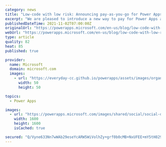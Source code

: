 ```yaml
---
category: news
title: "Low-code with low risk: Announcing pay-as-you-go for Power Apps (Public Preview)"
excerpt: "We are pleased to introduce a new way to pay for Power Apps and related Power Platform services which is designed to provide you with more flexible options to meet a variety of scenarios."
publishedDateTime: 2021-11-02T07:00:00Z
originalUrl: "https://powerapps.microsoft.com/en-us/blog/low-code-with-low-risk-announcing-pay-as-you-go-for-power-apps-public-preview/"
webUrl: "https://powerapps.microsoft.com/en-us/blog/low-code-with-low-risk-announcing-pay-as-you-go-for-power-apps-public-preview/"
type: article
quality: 82
heat: 85
published: true

provider:
  name: Microsoft
  domain: microsoft.com
  images:
    - url: "https://everyday-cc.github.io/powerapps/assets/images/organizations/microsoft.com-50x50.jpg"
      width: 50
      height: 50

topics:
  - Power Apps

images:
  - url: "https://powerapps.microsoft.com/images/shared/social/social-default-image.png"
    width: 1600
    height: 1600
    isCached: true

secured: "Q/Vyne633Nn7wWAb29eseYcARW5WiVolhZy+grf0b0cMB+NxUFEE+mY5tH829jwv+xMbRhfLv1sEqMYoXhAlqRLvE0oUKrWgIqJbDvoG7Vb2gxJAZr12IdPTOxf0QygTJC59spzmu4hxuU+kBObOAs2Bkg4ByJHfZ+sFDCdEFIJkv7TdOj0dclP6DwVjEbET/EqigwBV96kOPUWfnBMdUKO40XRr0WCRnLLKtk/LgCT05K8DgjOhM5iztr1cw95sEP1+8AjFddfrbG/SZeazDCDf1OtDWFRVSkNeq1kxgPs68X2uzdpMm8kpceUqszNYU6AKTg0ksGrvE3qf7Sy7dkcpdViZJR97YlnOp3+d5M0=;ChgIc4DejogKfJUyaXgfCA=="
---
```


